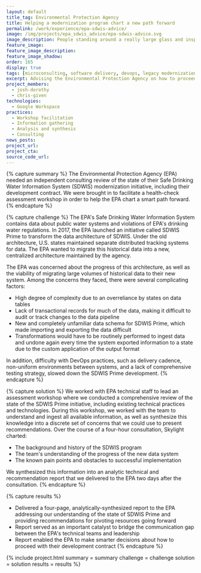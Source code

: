 ```yaml
---
layout: default
title_tag: Environmental Protection Agency
title: Helping a modernization program chart a new path forward
permalink: /work/experience/epa-sdwis-advice/
image: /img/projects/epa_sdwis_advice/epa-sdwis-advice.svg
image_description: People standing around a really large glass and inspecting it.
feature_image:
feature_image_description:
feature_image_shadow:
order: 165
display: true
tags: [microconsulting, software delivery, devops, legacy modernization, procurement, environment, josh dorothy, chris given]
excerpt: Advising the Environmental Protection Agency on how to proceed with an ailing system modernization effort.
project_members:
  - josh-dorothy
  - chris-given
technologies:
  - Google Workspace
practices:
  - Workshop facilitation
  - Information gathering
  - Analysis and synthesis
  - Consulting
news_posts:
project_url:
project_cta:
source_code_url:
---
```


{% capture summary %}
The Environmental Protection Agency (EPA) needed an independent consulting
review of the state of their Safe Drinking Water Information System (SDWIS)
modernization initiative, including their development contract. We were brought
in to facilitate a health-check assessment workshop in order to help the EPA
chart a smart path forward.
{% endcapture %}

{% capture challenge %}
The EPA's Safe Drinking Water Information System contains data about
public water systems and violations of EPA's drinking water regulations.
In 2017, the EPA launched an initiative called SDWIS Prime to transform
the data architecture of SDWIS. Under the old architecture,
U.S. states maintained separate distributed tracking systems for data.
The EPA wanted to migrate this historical data into a new, centralized
architecture maintained by the agency.

The EPA was concerned about the progress of this architecture, as well as
the viability of migrating large volumes of historical data to their new
system. Among the concerns they faced, there were several complicating factors:

- High degree of complexity due to an overreliance by states on data tables
- Lack of transactional records for much of the data, making it difficult to
audit or track changes to the data pipeline
- New and completely unfamiliar data schema for SDWIS Prime, which made
importing and exporting the data difficult 
- Transformations would have to be routinely performed to ingest data and undone
again every time the system exported information to a state due to the
custom application of the output format

In addition, difficulty with DevOps practices, such as delivery cadence,
non-uniform environments between systems, and a lack of comprehensive
testing strategy, slowed down the SDWIS Prime development.
{% endcapture %}

{% capture solution %}
We worked with EPA technical staff to lead an assessment workshop where
we conducted a comprehensive review of the state of the SDWIS Prime initiative,
including existing technical practices and technologies.
During this workshop, we worked with the team to understand and ingest all available
information, as well as synthesize this knowledge into a discrete set of concerns
that we could use to present recommendations. Over the course of a four-hour
consultation, Skylight charted:

- The background and history of the SDWIS program
- The team's understanding of the progress of the new data system
- The known pain points and obstacles to successful implementation

We synthesized this information into an analytic technical and recommendation
report that we delivered to the EPA two days after the consultation.
{% endcapture %}

{% capture results %}
- Delivered a four-page, analytically-synthesized report to the EPA addressing
our understanding of the state of SDWIS Prime and providing recommendations
for pivoting resources going forward
- Report served as an important catalyst to bridge the communication gap
between the EPA's technical teams and leadership
- Report enabled the EPA to make smarter decisions about how to proceed with their
development contract
{% endcapture %}

{% include project.html
  summary = summary
  challenge = challenge
  solution = solution
  results = results
%}
